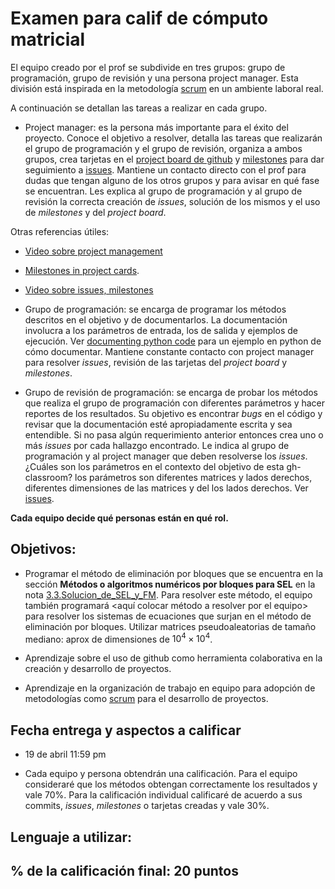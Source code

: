 # Examen para calif de cómputo matricial

El equipo creado por el prof se subdivide en tres grupos: grupo de programación, grupo de revisión y una persona project manager. Esta división está inspirada en la metodología [scrum](https://www.youtube.com/watch?v=b02ZkndLk1Y&feature=emb_logo) en un ambiente laboral real.


A continuación se detallan las tareas a realizar en cada grupo.

* Project manager: es la persona más importante para el éxito del proyecto. Conoce el objetivo a resolver, detalla las tareas que realizarán el grupo de programación y el grupo de revisión, organiza a ambos grupos, crea tarjetas en el [project board de github](https://help.github.com/en/github/managing-your-work-on-github/creating-a-project-board) y [milestones](https://help.github.com/en/github/managing-your-work-on-github/tracking-the-progress-of-your-work-with-milestones) para dar seguimiento a [issues](https://help.github.com/en/github/managing-your-work-on-github/creating-an-issue). Mantiene un contacto directo con el prof para dudas que tengan alguno de los otros grupos y para avisar en qué fase se encuentran. Les explica al grupo de programación y al grupo de revisión la correcta creación de *issues*, solución de los mismos y el uso de *milestones* y del *project board*.

Otras referencias útiles:

  * [Video sobre project management](https://www.youtube.com/watch?v=ff5cBkPg-bQ)

  * [Milestones in project cards](https://github.blog/changelog/2019-05-30-milestones-in-project-cards/).
  
  * [Video sobre issues, milestones](https://www.youtube.com/watch?v=ukYSRu4k0gs)
  
* Grupo de programación: se encarga de programar los métodos descritos en el objetivo y de documentarlos. La documentación involucra a los parámetros de entrada, los de salida y ejemplos de ejecución. Ver [documenting python code](https://realpython.com/documenting-python-code/) para un ejemplo en python de cómo documentar. Mantiene constante contacto con project manager para resolver *issues*, revisión de las tarjetas del *project board* y *milestones*.

* Grupo de revisión de programación: se encarga de probar los métodos que realiza el grupo de programación con diferentes parámetros y hacer reportes de los resultados. Su objetivo es encontrar *bugs* en el código y revisar que la documentación esté apropiadamente escrita y sea entendible. Si no pasa algún requerimiento anterior entonces crea uno o más *issues* por cada hallazgo encontrado. Le indica al grupo de programación y al project manager que deben resolverse los *issues*. ¿Cuáles son los parámetros en el contexto del objetivo de esta gh-classroom? los parámetros son diferentes matrices y lados derechos, diferentes dimensiones de las matrices y del los lados derechos. Ver [issues](https://guides.github.com/features/issues/). 

**Cada equipo decide qué personas están en qué rol.**

## Objetivos:

* Programar el método de eliminación por bloques que se encuentra en la sección **Métodos o algoritmos numéricos por bloques para SEL** en la nota [3.3.Solucion_de_SEL_y_FM](https://github.com/ITAM-DS/analisis-numerico-computo-cientifico/blob/master/temas/III.computo_matricial/3.3.Solucion_de_SEL_y_FM.ipynb). Para resolver este método, el equipo también programará <aquí colocar método a resolver por el equipo> para resolver los sistemas de ecuaciones que surjan en el método de eliminación por bloques. Utilizar matrices pseudoaleatorias de tamaño mediano: aprox de dimensiones de $10^4 \times 10^4$.

* Aprendizaje sobre el uso de github como herramienta colaborativa en la creación y desarrollo de proyectos.

* Aprendizaje en la organización de trabajo en equipo para adopción de metodologías como [scrum](https://www.youtube.com/watch?v=b02ZkndLk1Y&feature=emb_logo) para el desarrollo de proyectos. 

## Fecha entrega y aspectos a calificar

* 19 de abril 11:59 pm

* Cada equipo y persona obtendrán una calificación. Para el equipo consideraré que los métodos obtengan correctamente los resultados y vale 70%. Para la calificación individual calificaré de acuerdo a sus commits, *issues*, *milestones* o tarjetas creadas y vale 30%.


## Lenguaje a utilizar:


## % de la calificación final: 20 puntos


